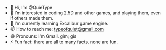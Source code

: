 - 👋 Hi, I’m @QuieType
- 👀 I’m interested in coding 2.5D and other games, and playing them, even if others made them.
- 🌱 I’m currently learning Excalibur game engine.
- 📫 How to reach me: typeofquiet@gmail.com
- 😄 Pronouns: I'm Gmail. gim; gis
- ⚡ Fun fact: there are all to many facts. none are fun.

<!---
QuieType/QuieType is a ✨ special ✨ repository because its `README.md` (this file) appears on your GitHub profile.
You can click the Preview link to take a look at your changes.
--->
